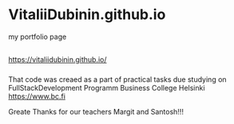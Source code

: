 # VitaliiDubinin.github.io

my portfolio page

##

https://vitaliidubinin.github.io/

###

That code was creaed as a part of practical tasks due studying on FullStackDevelopment Programm Business College Helsinki https://www.bc.fi

Greate Thanks for our teachers Margit and Santosh!!!
